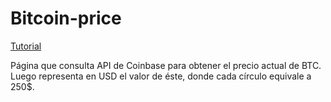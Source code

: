 # Bitcoin-price

[Tutorial](https://youtu.be/5NskHe5ayZ4?list=PLXThXTx6Sv2Vs3DHCH3c_YODGP3SPlMW3)

Página que consulta API de Coinbase para obtener el precio actual de BTC.
Luego representa en USD el valor de éste, donde cada círculo equivale a 250$.